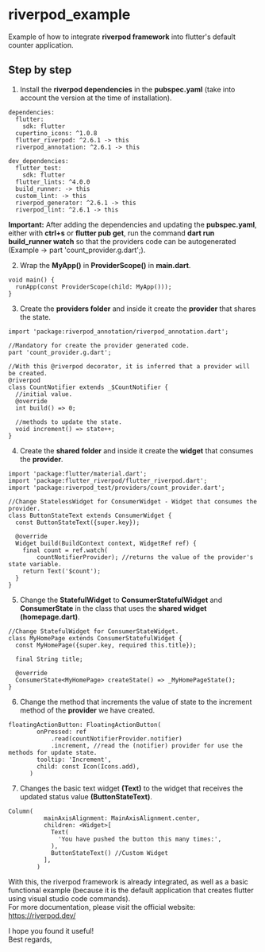 # riverpod_example
Example of how to integrate **riverpod framework** into flutter's default counter application.

## Step by step

1. Install the **riverpod dependencies** in the **pubspec.yaml** (take into account the version at the time of installation).

~~~
dependencies:
  flutter:
    sdk: flutter
  cupertino_icons: ^1.0.8
  flutter_riverpod: ^2.6.1 -> this
  riverpod_annotation: ^2.6.1 -> this

dev_dependencies:
  flutter_test:
    sdk: flutter
  flutter_lints: ^4.0.0
  build_runner: -> this
  custom_lint: -> this
  riverpod_generator: ^2.6.1 -> this
  riverpod_lint: ^2.6.1 -> this
~~~

**Important:** After adding the dependencies and updating the **pubspec.yaml**, either with **ctrl+s** or **flutter pub get**, run the command **dart run build_runner watch** so that the providers code can be autogenerated (Example -> part 'count_provider.g.dart';).

2. Wrap the **MyApp()** in **ProviderScope()** in **main.dart**.

~~~
void main() {
  runApp(const ProviderScope(child: MyApp()));
}
~~~

3. Create the **providers folder** and inside it create the **provider** that shares the state. 

~~~
import 'package:riverpod_annotation/riverpod_annotation.dart';

//Mandatory for create the provider generated code.
part 'count_provider.g.dart';

//With this @riverpod decorator, it is inferred that a provider will be created.
@riverpod
class CountNotifier extends _$CountNotifier {
  //initial value.
  @override
  int build() => 0;

  //methods to update the state.
  void increment() => state++;
}
~~~

4. Create the **shared folder** and inside it create the **widget** that consumes the **provider**.

~~~
import 'package:flutter/material.dart';
import 'package:flutter_riverpod/flutter_riverpod.dart';
import 'package:riverpod_test/providers/count_provider.dart';

//Change StatelessWidget for ConsumerWidget - Widget that consumes the provider.
class ButtonStateText extends ConsumerWidget {
  const ButtonStateText({super.key});

  @override
  Widget build(BuildContext context, WidgetRef ref) {
    final count = ref.watch(
        countNotifierProvider); //returns the value of the provider's state variable.
    return Text('$count');
  }
}
~~~

5. Change the **StatefulWidget** to **ConsumerStatefulWidget** and **ConsumerState** in the class that uses the **shared widget** **(homepage.dart)**.

~~~
//Change StatefulWidget for ConsumerStateWidget.
class MyHomePage extends ConsumerStatefulWidget {
  const MyHomePage({super.key, required this.title});

  final String title;

  @override
  ConsumerState<MyHomePage> createState() => _MyHomePageState();
}
~~~

6. Change the method that increments the value of state to the increment method of the **provider** we have created. 

~~~
floatingActionButton: FloatingActionButton(
        onPressed: ref
            .read(countNotifierProvider.notifier)
            .increment, //read the (notifier) provider for use the methods for update state.
        tooltip: 'Increment',
        child: const Icon(Icons.add),
      )
~~~

7. Changes the basic text widget **(Text)** to the widget that receives the updated status value **(ButtonStateText)**.  

~~~
Column(
          mainAxisAlignment: MainAxisAlignment.center,
          children: <Widget>[
            Text(
              'You have pushed the button this many times:',
            ),
            ButtonStateText() //Custom Widget
          ],
        )
~~~

With this, the riverpod framework is already integrated, as well as a basic functional example (because it is the default application that creates flutter using visual studio code commands).   
For more documentation, please visit the official website: <https://riverpod.dev/>

I hope you found it useful!   
Best regards,
